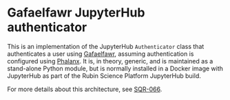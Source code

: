 # Gafaelfawr JupyterHub authenticator

This is an implementation of the JupyterHub `Authenticator` class that authenticates a user using [Gafaelfawr](https://gafaelfawr.lsst.io), assuming authentication is configured using [Phalanx](https://phalanx.lsst.io).
It is, in theory, generic, and is maintained as a stand-alone Python module, but is normally installed in a Docker image with JupyterHub as part of the Rubin Science Platform JupyterHub build.

For more details about this architecture, see [SQR-066](https://sqr-066.lsst.io/).
